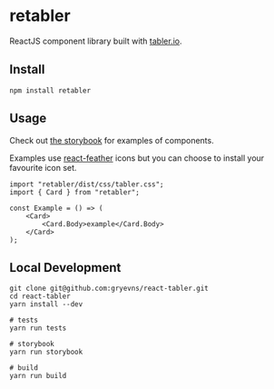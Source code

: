 # retabler

ReactJS component library built with [tabler.io](https://tabler.io/).

## Install

```
npm install retabler
```

## Usage

Check out [the storybook](https://gryevns.github.io/react-tabler/) for examples of components.

Examples use [react-feather](https://github.com/feathericons/react-feather) icons but you can choose to install your favourite icon set.

```
import "retabler/dist/css/tabler.css";
import { Card } from "retabler";

const Example = () => (
    <Card>
        <Card.Body>example</Card.Body>
    </Card>
);
```

## Local Development

```
git clone git@github.com:gryevns/react-tabler.git
cd react-tabler
yarn install --dev

# tests
yarn run tests

# storybook
yarn run storybook

# build
yarn run build
```
